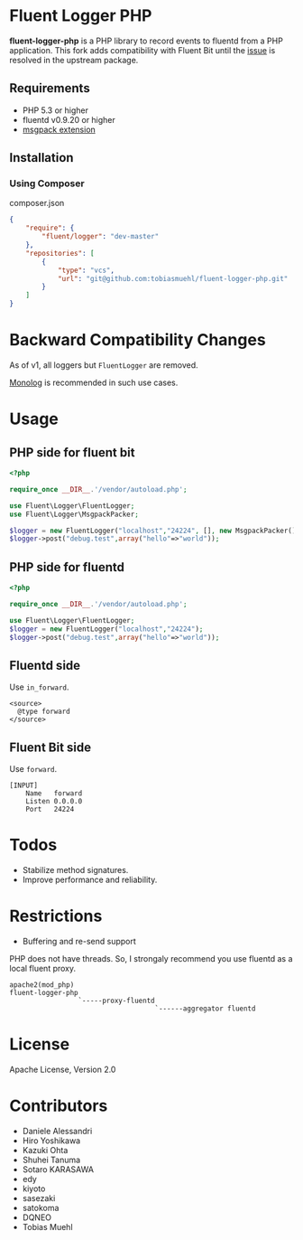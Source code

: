 # Fluent Logger PHP

**fluent-logger-php** is a PHP library to record events to fluentd from a PHP application. This fork adds compatibility with Fluent Bit until the [issue](https://github.com/fluent/fluent-logger-php/issues/61) is resolved in the upstream package.

## Requirements

- PHP 5.3 or higher
- fluentd v0.9.20 or higher
- [msgpack extension](https://github.com/msgpack/msgpack-php)

## Installation

### Using Composer

composer.json

```json
{
    "require": {
        "fluent/logger": "dev-master"
    },
    "repositories": [
        {
            "type": "vcs",
            "url": "git@github.com:tobiasmuehl/fluent-logger-php.git"
        }
    ]
}
```

# Backward Compatibility Changes

As of v1, all loggers but `FluentLogger` are removed.

[Monolog](https://github.com/Seldaek/monolog) is recommended in such use cases.

# Usage

## PHP side for fluent bit

```php
<?php

require_once __DIR__.'/vendor/autoload.php';

use Fluent\Logger\FluentLogger;
use Fluent\Logger\MsgpackPacker;

$logger = new FluentLogger("localhost","24224", [], new MsgpackPacker());
$logger->post("debug.test",array("hello"=>"world"));
```

## PHP side for fluentd

```php
<?php

require_once __DIR__.'/vendor/autoload.php';

use Fluent\Logger\FluentLogger;
$logger = new FluentLogger("localhost","24224");
$logger->post("debug.test",array("hello"=>"world"));
```


## Fluentd side

Use `in_forward`.

```aconf
<source>
  @type forward
</source>
```

## Fluent Bit side

Use `forward`.

```aconf
[INPUT]
    Name   forward
    Listen 0.0.0.0
    Port   24224
```

# Todos

* Stabilize method signatures.
* Improve performance and reliability.

# Restrictions

* Buffering and re-send support

PHP does not have threads. So, I strongaly recommend you use fluentd as a local fluent proxy.

````
apache2(mod_php)
fluent-logger-php
                 `-----proxy-fluentd
                                    `------aggregator fluentd
````

# License
Apache License, Version 2.0


# Contributors

* Daniele Alessandri
* Hiro Yoshikawa
* Kazuki Ohta
* Shuhei Tanuma
* Sotaro KARASAWA
* edy
* kiyoto
* sasezaki
* satokoma
* DQNEO
* Tobias Muehl
